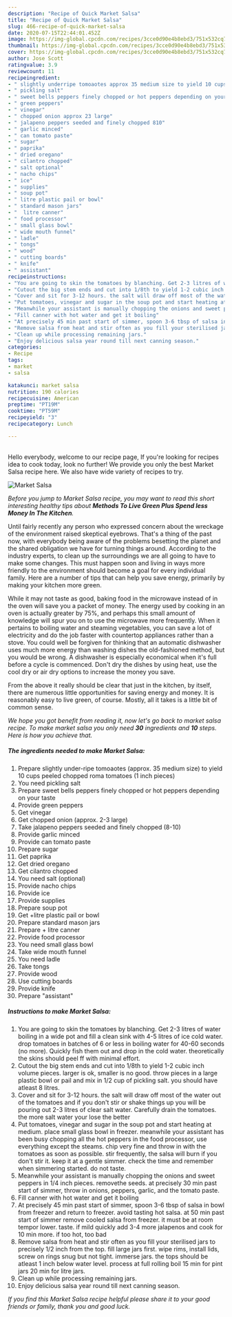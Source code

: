 ```yaml
---
description: "Recipe of Quick Market Salsa"
title: "Recipe of Quick Market Salsa"
slug: 466-recipe-of-quick-market-salsa
date: 2020-07-15T22:44:01.452Z
image: https://img-global.cpcdn.com/recipes/3cce0d90e4b8ebd3/751x532cq70/market-salsa-recipe-main-photo.jpg
thumbnail: https://img-global.cpcdn.com/recipes/3cce0d90e4b8ebd3/751x532cq70/market-salsa-recipe-main-photo.jpg
cover: https://img-global.cpcdn.com/recipes/3cce0d90e4b8ebd3/751x532cq70/market-salsa-recipe-main-photo.jpg
author: Jose Scott
ratingvalue: 3.9
reviewcount: 11
recipeingredient:
- " slightly underripe tomoaotes approx 35 medium size to yield 10 cups peeled chopped roma tomatoes 1 inch pieces"
- " pickling salt"
- " sweet bells peppers finely chopped or hot peppers depending on your taste"
- " green peppers"
- " vinegar"
- " chopped onion approx 23 large"
- " jalapeno peppers seeded and finely chopped 810"
- " garlic minced"
- " can tomato paste"
- " sugar"
- " paprika"
- " dried oregano"
- " cilantro chopped"
- " salt optional"
- " nacho chips"
- " ice"
- " supplies"
- " soup pot"
- " litre plastic pail or bowl"
- " standard mason jars"
- "  litre canner"
- " food processor"
- " small glass bowl"
- " wide mouth funnel"
- " ladle"
- " tongs"
- " wood"
- " cutting boards"
- " knife"
- " assistant"
recipeinstructions:
- "You are going to skin the tomatoes by blanching. Get 2-3 litres of water boiling in a wide pot and fill a clean sink with 4-5 litres of ice cold water. drop tomatoes in batches of 6 or less in boiling water for 40-60 seconds (no more). Quickly fish them out and drop in the cold water. theoretically the skins should peel ff with minimal effort."
- "Cutout the big stem ends and cut into 1/8th to yield 1-2 cubic inch volume pieces. larger is ok, smaller is no good. throw pieces in a large plastic bowl or pail and mix in 1/2 cup of pickling salt. you should have atleast 8 litres."
- "Cover and sit for 3-12 hours. the salt will draw off most of the water out of the tomatoes and if you don&#39;t stir or shake things up you will be pouring out 2-3 litres of clear salt water. Carefully drain the tomatoes. the more salt water your lose the better"
- "Put tomatoes, vinegar and sugar in the soup pot and start heating at medium. place small glass bowl in freezer. meanwhile your assistant has been busy chopping all the hot peppers in the food processor, use everything except the steams. chip very fine and throw in with the tomatoes as soon as possible. stir frequently, the salsa will burn if you don&#39;t stir it. keep it at a gentle simmer. check the time and remember when simmering started. do not taste."
- "Meanwhile your assistant is manually chopping the onions and sweet peppers in 1/4 inch pieces. removethe seeds. at precisely 30 min past start of simmer, throw in onions, peppers, garlic, and the tomato paste."
- "Fill canner with hot water and get it boiling"
- "At precisely 45 min past start of simmer, spoon 3-6 tbsp of salsa in bowl from freezer and return to freezer. avoid tasting hot salsa. at 50 min past start of simmer remove cooled salsa from freezer. it must be at room tempor lower. taste. if mild quickly add 3-4 more jalapenos and cook for 10 min more. if too hot, too bad"
- "Remove salsa from heat and stir often as you fill your sterilised jars to precisely 1/2 inch from the top. fill large jars first. wipe rims, install lids, screw on rings snug but not tight. immerse jars. the tops should be atleast 1 inch below water level. process at full rolling boil 15 min for pint jars 20 min for litre jars."
- "Clean up while processing remaining jars."
- "Enjoy delicious salsa year round till next canning season."
categories:
- Recipe
tags:
- market
- salsa

katakunci: market salsa 
nutrition: 190 calories
recipecuisine: American
preptime: "PT19M"
cooktime: "PT59M"
recipeyield: "3"
recipecategory: Lunch

---
```

<br>
Hello everybody, welcome to our recipe page, If you're looking for recipes idea to cook today, look no further! We provide you only the best Market Salsa recipe here. We also have wide variety of recipes to try.
<br>


![Market Salsa](https://img-global.cpcdn.com/recipes/3cce0d90e4b8ebd3/751x532cq70/market-salsa-recipe-main-photo.jpg)

<i>Before you jump to Market Salsa recipe, you may want to read this short interesting healthy tips about 
<strong>Methods To Live Green Plus Spend less Money In The Kitchen</strong>.</i>
</br>

Until fairly recently any person who expressed concern about the wreckage of the environment raised skeptical eyebrows. That's a thing of the past now, with everybody being aware of the problems besetting the planet and the shared obligation we have for turning things around. According to the industry experts, to clean up the surroundings we are all going to have to make some changes. This must happen soon and living in ways more friendly to the environment should become a goal for every individual family. Here are a number of tips that can help you save energy, primarily by making your kitchen more green.

While it may not taste as good, baking food in the microwave instead of in the oven will save you a packet of money. The energy used by cooking in an oven is actually greater by 75%, and perhaps this small amount of knowledge will spur you on to use the microwave more frequently. When it pertains to boiling water and steaming vegetables, you can save a lot of electricity and do the job faster with countertop appliances rather than a stove. You could well be forgiven for thinking that an automatic dishwasher uses much more energy than washing dishes the old-fashioned method, but you would be wrong. A dishwasher is especially economical when it's full before a cycle is commenced. Don't dry the dishes by using heat, use the cool dry or air dry options to increase the money you save.

From the above it really should be clear that just in the kitchen, by itself, there are numerous little opportunities for saving energy and money. It is reasonably easy to live green, of course. Mostly, all it takes is a little bit of common sense.


<i>We hope you got benefit from reading it, now let's go back to market salsa recipe. To make market salsa you only need <strong>30</strong> ingredients and <strong>10</strong> steps. Here is how you achieve that.
</i>

##### The ingredients needed to make Market Salsa:

1. Prepare  slightly under-ripe tomoaotes (approx. 35 medium size) to yield 10 cups peeled chopped roma tomatoes (1 inch pieces)
1. You need  pickling salt
1. Prepare  sweet bells peppers finely chopped or hot peppers depending on your taste
1. Provide  green peppers
1. Get  vinegar
1. Get  chopped onion (approx. 2-3 large)
1. Take  jalapeno peppers seeded and finely chopped (8-10)
1. Provide  garlic minced
1. Provide  can tomato paste
1. Prepare  sugar
1. Get  paprika
1. Get  dried oregano
1. Get  cilantro chopped
1. You need  salt (optional)
1. Provide  nacho chips
1. Provide  ice
1. Provide  supplies
1. Prepare  soup pot
1. Get  +litre plastic pail or bowl
1. Prepare  standard mason jars
1. Prepare  + litre canner
1. Provide  food processor
1. You need  small glass bowl
1. Take  wide mouth funnel
1. You need  ladle
1. Take  tongs
1. Provide  wood
1. Use  cutting boards
1. Provide  knife
1. Prepare  &#34;assistant&#34;


##### Instructions to make Market Salsa:

1. You are going to skin the tomatoes by blanching. Get 2-3 litres of water boiling in a wide pot and fill a clean sink with 4-5 litres of ice cold water. drop tomatoes in batches of 6 or less in boiling water for 40-60 seconds (no more). Quickly fish them out and drop in the cold water. theoretically the skins should peel ff with minimal effort.
1. Cutout the big stem ends and cut into 1/8th to yield 1-2 cubic inch volume pieces. larger is ok, smaller is no good. throw pieces in a large plastic bowl or pail and mix in 1/2 cup of pickling salt. you should have atleast 8 litres.
1. Cover and sit for 3-12 hours. the salt will draw off most of the water out of the tomatoes and if you don&#39;t stir or shake things up you will be pouring out 2-3 litres of clear salt water. Carefully drain the tomatoes. the more salt water your lose the better
1. Put tomatoes, vinegar and sugar in the soup pot and start heating at medium. place small glass bowl in freezer. meanwhile your assistant has been busy chopping all the hot peppers in the food processor, use everything except the steams. chip very fine and throw in with the tomatoes as soon as possible. stir frequently, the salsa will burn if you don&#39;t stir it. keep it at a gentle simmer. check the time and remember when simmering started. do not taste.
1. Meanwhile your assistant is manually chopping the onions and sweet peppers in 1/4 inch pieces. removethe seeds. at precisely 30 min past start of simmer, throw in onions, peppers, garlic, and the tomato paste.
1. Fill canner with hot water and get it boiling
1. At precisely 45 min past start of simmer, spoon 3-6 tbsp of salsa in bowl from freezer and return to freezer. avoid tasting hot salsa. at 50 min past start of simmer remove cooled salsa from freezer. it must be at room tempor lower. taste. if mild quickly add 3-4 more jalapenos and cook for 10 min more. if too hot, too bad
1. Remove salsa from heat and stir often as you fill your sterilised jars to precisely 1/2 inch from the top. fill large jars first. wipe rims, install lids, screw on rings snug but not tight. immerse jars. the tops should be atleast 1 inch below water level. process at full rolling boil 15 min for pint jars 20 min for litre jars.
1. Clean up while processing remaining jars.
1. Enjoy delicious salsa year round till next canning season.


<i>If you find this Market Salsa recipe helpful please share it to your good friends or family, thank you and good luck.</i>
